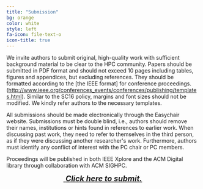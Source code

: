 ```yaml
---
title: "Submission"
bg: orange
color: white
style: left
fa-icon: file-text-o
icon-title: true
---
```


We invite authors to submit original, high-quality work with
sufficient background material to be clear to the HPC
community. Papers should be submitted in PDF format and should not
exceed 10 pages including tables, figures and appendices, but
excluding references. They should be formatted according to the
[the IEEE format] for conference proceedings.(http://www.ieee.org/conferences_events/conferences/publishing/templates.html).
Similar to the SC16 policy, margins and font sizes should not be
modified. We kindly refer authors to the necessary templates.

All submissions should be made electronically through the Easychair website.
Submissions must be double blind, i.e., authors should remove their names,
institutions or hints found in references to earlier work. When discussing past work,
they need to refer to themselves in the third person, as if they were discussing
another researcher's work. Furthermore, authors must identify any conflict of
interest with the PC chair or PC members.

Proceedings will be published in both IEEE Xplore and the ACM Digital library
through collaboration with ACM SIGHPC.

<div style="text-align:center;">
  <p>
    <span style="font-size:20px;">
      <a href="https://easychair.org/conferences/?conf=hust16">
        <i class="fa fa-sign-in">&nbsp;<b>Click here to submit.</b></i>
      </a>
    </span>
  </p>
</div>
